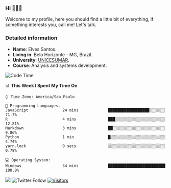 


### Hi 🙋🏽‍♂️

Welcome to my profile, here you should find a little bit of everything, if something interests you, call me! Let's talk.

### Detailed information

* **Name**: Elves Santos.
* **Living in**: Belo Horizonte - MG, Brazil.
* **University**: [UNICESUMAR](https://venhaparaunicesumar.com.br/pos-graduacao).
* **Course**: Analysis and systems development.

<!--START_SECTION:waka-->
![Code Time](http://img.shields.io/badge/Code%20Time-23%20hrs%2011%20mins-blue)

📊 **This Week I Spent My Time On** 

```text
⌚︎ Time Zone: America/Sao_Paulo

💬 Programming Languages: 
JavaScript               24 mins             ██████████████████░░░░░░░   71.7% 
R                        4 mins              ███░░░░░░░░░░░░░░░░░░░░░░   12.81% 
Markdown                 3 mins              ██░░░░░░░░░░░░░░░░░░░░░░░   9.86% 
Python                   1 min               █░░░░░░░░░░░░░░░░░░░░░░░░   4.74% 
yarn.lock                0 secs              ░░░░░░░░░░░░░░░░░░░░░░░░░   0.78%

💻 Operating System: 
Windows                  34 mins             █████████████████████████   100.0%

```


<!--END_SECTION:waka-->


<a href="https://www.linkedin.com/in/e1vescmd/"  target="_blank"><img src="https://img.shields.io/badge/-LinkedIn-%230077B5?style=for-the-badge&logo=linkedin&logoColor=white" target="_blank"></a>
![Twitter Follow](https://img.shields.io/twitter/follow/e1vescmd?color=00aced&label=Twitter&style=for-the-badge)
[![Visitors](https://api.visitorbadge.io/api/visitors?path=https%3A%2F%2Fgithub.com%2Fe1vescmd&labelColor=%23697689&countColor=%23d9e3f0)](https://visitorbadge.io/status?path=https%3A%2F%2Fgithub.com%2Fe1vescmd)
